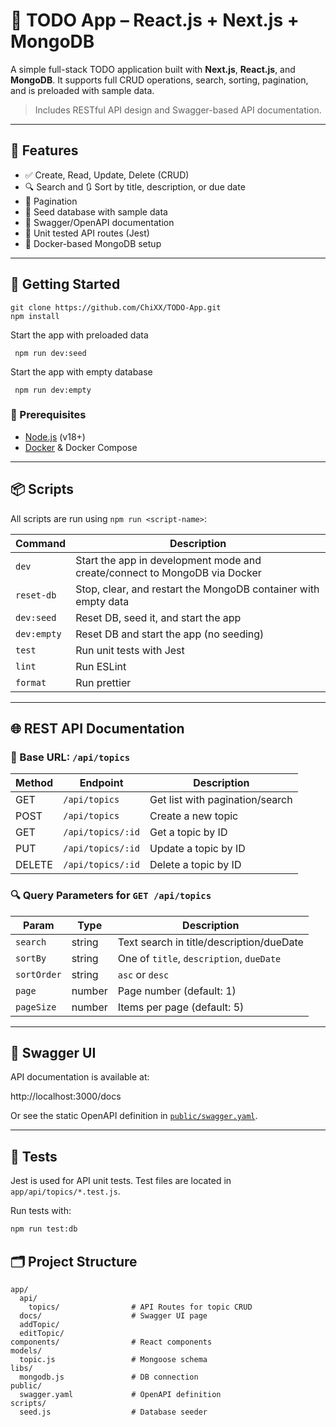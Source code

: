 # 📝 TODO App – React.js + Next.js + MongoDB

A simple full-stack TODO application built with **Next.js**, **React.js**, and **MongoDB**. It supports full CRUD operations, search, sorting, pagination, and is preloaded with sample data.

> Includes RESTful API design and Swagger-based API documentation.

---

## 🧠 Features

- ✅ Create, Read, Update, Delete (CRUD)
- 🔍 Search and 🔃 Sort by title, description, or due date
- 📅 Pagination
- 🌱 Seed database with sample data
- 📜 Swagger/OpenAPI documentation
- 🧪 Unit tested API routes (Jest)
- 🐳 Docker-based MongoDB setup

---

## 🚀 Getting Started

```
git clone https://github.com/ChiXX/TODO-App.git
npm install
```

Start the app with preloaded data

```
 npm run dev:seed
```

Start the app with empty database

```
 npm run dev:empty
```


### 🔧 Prerequisites

- [Node.js](https://nodejs.org/) (v18+)
- [Docker](https://www.docker.com/) & Docker Compose

---

## 📦 Scripts

All scripts are run using `npm run <script-name>`:

| Command          | Description                                                                 |
|------------------|-----------------------------------------------------------------------------|
| `dev`            | Start the app in development mode and create/connect to MongoDB via Docker |
| `reset-db`       | Stop, clear, and restart the MongoDB container with empty data             |
| `dev:seed`       | Reset DB, seed it, and start the app                                       |
| `dev:empty`      | Reset DB and start the app (no seeding)                                    |
| `test`           | Run unit tests with Jest                                                   |
| `lint`           | Run ESLint                                                                 |
| `format`         | Run prettier                                                               |

---

## 🌐 REST API Documentation

### 📎 Base URL: `/api/topics`

| Method | Endpoint         | Description                      |
|--------|------------------|----------------------------------|
| GET    | `/api/topics`    | Get list with pagination/search |
| POST   | `/api/topics`    | Create a new topic               |
| GET    | `/api/topics/:id`| Get a topic by ID                |
| PUT    | `/api/topics/:id`| Update a topic by ID             |
| DELETE | `/api/topics/:id`| Delete a topic by ID             |

### 🔍 Query Parameters for `GET /api/topics`

| Param      | Type   | Description                                  |
|------------|--------|----------------------------------------------|
| `search`   | string | Text search in title/description/dueDate     |
| `sortBy`   | string | One of `title`, `description`, `dueDate`     |
| `sortOrder`| string | `asc` or `desc`                              |
| `page`     | number | Page number (default: 1)                     |
| `pageSize` | number | Items per page (default: 5)                  |

---

## 📖 Swagger UI

API documentation is available at:

http://localhost:3000/docs

Or see the static OpenAPI definition in [`public/swagger.yaml`](./public/swagger.yaml).

---

## 🧪 Tests

Jest is used for API unit tests. Test files are located in `app/api/topics/*.test.js`.

Run tests with:

```bash
npm run test:db
```
## 🗂️ Project Structure
```
app/
  api/
    topics/                # API Routes for topic CRUD
  docs/                    # Swagger UI page
  addTopic/
  editTopic/
components/                # React components
models/
  topic.js                 # Mongoose schema
libs/
  mongodb.js               # DB connection
public/
  swagger.yaml             # OpenAPI definition
scripts/
  seed.js                  # Database seeder
```


